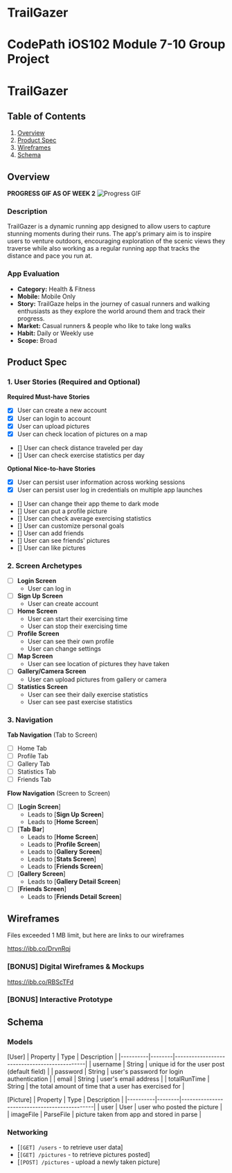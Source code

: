 # TrailGazer
CodePath iOS102 Module 7-10 Group Project
===

# TrailGazer

## Table of Contents

1. [Overview](#Overview)
2. [Product Spec](#Product-Spec)
3. [Wireframes](#Wireframes)
4. [Schema](#Schema)

## Overview

****PROGRESS GIF AS OF WEEK 2****
![Progress GIF](https://github.com/COP4655-Group2/TrailGazer/assets/24413909/0fb68d0e-eff5-4562-9d63-110e0e9d9e63)




### Description

TrailGazer is a dynamic running app designed to allow users to capture stunning moments during their runs. The app's primary aim is to inspire users to venture outdoors, encouraging exploration of the scenic views they traverse while also working as a regular running app that tracks the distance and pace you run at.

### App Evaluation

- **Category:** Health & Fitness
- **Mobile:** Mobile Only
- **Story:**  TrailGaze helps in the journey of casual runners and walking enthusiasts as they explore the world around them and track their progress.
- **Market:** Casual runners & people who like to take long walks
- **Habit:** Daily or Weekly use
- **Scope:** Broad

## Product Spec

### 1. User Stories (Required and Optional)

**Required Must-have Stories**

* [x] User can create a new account
* [x] User can login to account
* [x] User can upload pictures
* [x] User can check location of pictures on a map
* [] User can check distance traveled per day
* [] User can check exercise statistics per day

**Optional Nice-to-have Stories**

* [x] User can persist user information across working sessions
* [x] User can persist user log in credentials on multiple app launches
* [] User can change their app theme to dark mode
* [] User can put a profile picture
* [] User can check average exercising statistics
* [] User can customize personal goals
* [] User can add friends
* [] User can see friends' pictures
* [] User can like pictures

### 2. Screen Archetypes

- [ ] **Login Screen**
    * User can log in
- [ ] **Sign Up Screen**
    * User can create account
- [ ] **Home Screen**
    * User can start their exercising time
    * User can stop their exercising time
- [ ] **Profile Screen**
    * User can see their own profile
    * User can change settings
- [ ] **Map Screen**
    * User can see location of pictures they have taken
- [ ] **Gallery/Camera Screen**
    * User can upload pictures from gallery or camera
- [ ] **Statistics Screen**
    * User can see their daily exercise statistics
    * User can see past exercise statistics


### 3. Navigation

**Tab Navigation** (Tab to Screen)

- [ ] Home Tab
- [ ] Profile Tab
- [ ] Gallery Tab
- [ ] Statistics Tab
- [ ] Friends Tab

**Flow Navigation** (Screen to Screen)

- [ ] [**Login Screen**]
  * Leads to [**Sign Up Screen**]
  * Leads to [**Home Screen**]
- [ ] [**Tab Bar**]
  * Leads to [**Home Screen**] 
  * Leads to [**Profile Screen**] 
  * Leads to [**Gallery Screen**] 
  * Leads to [**Stats Screen**] 
  * Leads to [**Friends Screen**] 
- [ ] [**Gallery Screen**]
  * Leads to [**Gallery Detail Screen**] 
- [ ] [**Friends Screen**]
  * Leads to [**Friends Detail Screen**] 

## Wireframes
Files exceeded 1 MB limit, but here are links to our wireframes

https://ibb.co/DrvnRqj

### [BONUS] Digital Wireframes & Mockups

https://ibb.co/RBScTFd

### [BONUS] Interactive Prototype

## Schema 


### Models

[User]
| Property | Type   | Description                                  |
|----------|--------|----------------------------------------------|
| username | String | unique id for the user post (default field)   |
| password | String | user's password for login authentication      |
| email | String | user's email address      |
| totalRunTime | String | the total amount of time that a user has exercised for      |

[Picture]
| Property | Type   | Description                                  |
|----------|--------|----------------------------------------------|
| user | User | user who posted the picture    |
| imageFile | ParseFile | picture taken from app and stored in parse      |


### Networking

- [`[GET] /users` - to retrieve user data]
- [`[GET] /pictures` - to retrieve pictures posted]
- [`[POST] /pictures` - upload a newly taken picture]

